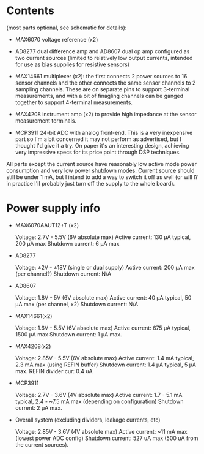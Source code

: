 Contents
=========

(most parts optional, see schematic for details): 

* MAX6070 voltage reference (x2)

* AD8277 dual difference amp and AD8607 dual op amp configured as two current sources (limited to relatively low output currents, intended for use as bias supplies for resistive sensors)

* MAX14661 multiplexer (x2): the first connects 2 power sources to 16 sensor channels and the other connects the same sensor channels to 2 sampling channels.  These are on separate pins to support 3-terminal measurements, and with a bit of finagling channels can be ganged together to support 4-terminal measurements.

* MAX4208 instrument amp (x2) to provide high impedance at the sensor measurement terminals.

* MCP3911 24-bit ADC with analog front-end.  This is a very inexpensive part so I'm a bit concerned it may not perform as advertised, but I thought I'd give it a try.  On paper it's an interesting design, achieving very impressive specs for its price point through DSP techniques.

All parts except the current source have reasonably low active mode power consumption and very low power shutdown modes.  Current source should still be under 1 mA, but I intend to add a way to switch it off as well (or will I?  in practice I'll probably just turn off the supply to the whole board).

Power supply info
==================

* MAX6070AAUT12+T (x2)

    Voltage:            2.7V - 5.5V (6V absolute max)
    Active current:     130 µA typical, 200 µA max
    Shutdown current:   6 µA max

* AD8277

    Voltage:            ±2V - ±18V (single or dual supply)
    Active current:     200 µA max (per channel?)
    Shutdown current:   N/A

* AD8607

    Voltage:            1.8V - 5V (6V absolute max)
    Active current:     40 µA typical, 50 µA max (per channel, x2)
    Shutdown current:   N/A

* MAX14661(x2)

    Voltage:            1.6V - 5.5V (6V absolute max)
    Active current:     675 µA typical, 1500 µA max
    Shutdown current:   1 µA max.

* MAX4208(x2)

    Voltage:            2.85V - 5.5V (6V absolute max)
    Active current:     1.4 mA typical, 2.3 mA max (using REFIN buffer)
    Shutdown current:   1.4 µA typical, 5 µA max.
    REFIN divider cur:  0.4 uA

* MCP3911

    Voltage:            2.7V - 3.6V (4V absolute max)
    Active current:     1.7 - 5.1 mA typical,
                        2.4 - ~7.5 mA max
                        (depending on configuration)
    Shutdown current:   2 µA max.

* Overall system (excluding dividers, leakage currents, etc)

    Voltage:            2.85V - 3.6V (4V absolute max)
    Active current:     ~11 mA max (lowest power ADC config)
    Shutdown current:   527 uA max (500 uA from the current sources).
